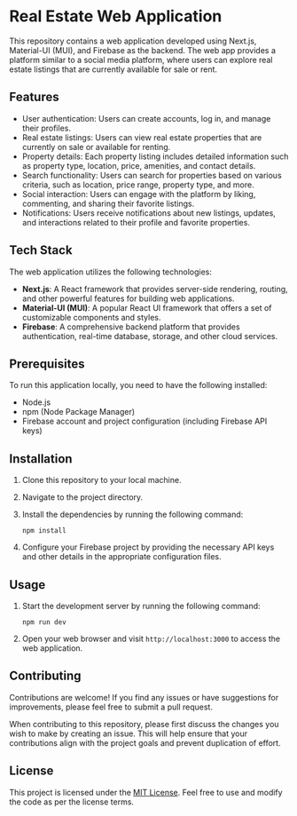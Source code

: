 # Real Estate Web Application

This repository contains a web application developed using Next.js, Material-UI (MUI), and Firebase as the backend. The web app provides a platform similar to a social media platform, where users can explore real estate listings that are currently available for sale or rent.

## Features

- User authentication: Users can create accounts, log in, and manage their profiles.
- Real estate listings: Users can view real estate properties that are currently on sale or available for renting.
- Property details: Each property listing includes detailed information such as property type, location, price, amenities, and contact details.
- Search functionality: Users can search for properties based on various criteria, such as location, price range, property type, and more.
- Social interaction: Users can engage with the platform by liking, commenting, and sharing their favorite listings.
- Notifications: Users receive notifications about new listings, updates, and interactions related to their profile and favorite properties.

## Tech Stack

The web application utilizes the following technologies:

- **Next.js**: A React framework that provides server-side rendering, routing, and other powerful features for building web applications.
- **Material-UI (MUI)**: A popular React UI framework that offers a set of customizable components and styles.
- **Firebase**: A comprehensive backend platform that provides authentication, real-time database, storage, and other cloud services.

## Prerequisites

To run this application locally, you need to have the following installed:

- Node.js
- npm (Node Package Manager)
- Firebase account and project configuration (including Firebase API keys)

## Installation

1. Clone this repository to your local machine.
2. Navigate to the project directory.
3. Install the dependencies by running the following command:

   ```shell
   npm install
   ```

4. Configure your Firebase project by providing the necessary API keys and other details in the appropriate configuration files.

## Usage

1. Start the development server by running the following command:

   ```shell
   npm run dev
   ```

2. Open your web browser and visit `http://localhost:3000` to access the web application.

## Contributing

Contributions are welcome! If you find any issues or have suggestions for improvements, please feel free to submit a pull request.

When contributing to this repository, please first discuss the changes you wish to make by creating an issue. This will help ensure that your contributions align with the project goals and prevent duplication of effort.

## License

This project is licensed under the [MIT License](LICENSE). Feel free to use and modify the code as per the license terms.

